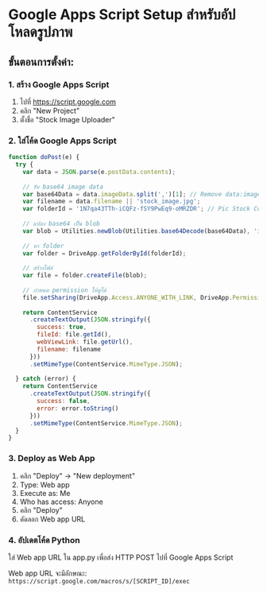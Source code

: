 # Google Apps Script Setup สำหรับอัปโหลดรูปภาพ

## ขั้นตอนการตั้งค่า:

### 1. สร้าง Google Apps Script
1. ไปที่ https://script.google.com
2. คลิก "New Project"
3. ตั้งชื่อ "Stock Image Uploader"

### 2. ใส่โค้ด Google Apps Script

```javascript
function doPost(e) {
  try {
    var data = JSON.parse(e.postData.contents);
    
    // รับ base64 image data
    var base64Data = data.imageData.split(',')[1]; // Remove data:image/jpeg;base64,
    var filename = data.filename || 'stock_image.jpg';
    var folderId = '1N7qa43TTh-iCQFz-fSY9PwEq9-oMRZDR'; // Pic Stock Counting folder ID
    
    // แปลง base64 เป็น blob
    var blob = Utilities.newBlob(Utilities.base64Decode(base64Data), 'image/jpeg', filename);
    
    // หา folder
    var folder = DriveApp.getFolderById(folderId);
    
    // สร้างไฟล์
    var file = folder.createFile(blob);
    
    // กำหนด permission ให้ดูได้
    file.setSharing(DriveApp.Access.ANYONE_WITH_LINK, DriveApp.Permission.VIEW);
    
    return ContentService
      .createTextOutput(JSON.stringify({
        success: true,
        fileId: file.getId(),
        webViewLink: file.getUrl(),
        filename: filename
      }))
      .setMimeType(ContentService.MimeType.JSON);
      
  } catch (error) {
    return ContentService
      .createTextOutput(JSON.stringify({
        success: false,
        error: error.toString()
      }))
      .setMimeType(ContentService.MimeType.JSON);
  }
}
```

### 3. Deploy as Web App
1. คลิก "Deploy" → "New deployment"
2. Type: Web app
3. Execute as: Me
4. Who has access: Anyone
5. คลิก "Deploy"
6. คัดลอก Web app URL

### 4. อัปเดตโค้ด Python
ใส่ Web app URL ใน app.py เพื่อส่ง HTTP POST ไปที่ Google Apps Script

Web app URL จะมีลักษณะ:
`https://script.google.com/macros/s/[SCRIPT_ID]/exec`